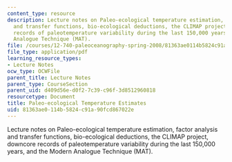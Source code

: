 ```yaml
---
content_type: resource
description: Lecture notes on Paleo-ecological temperature estimation, factor analysis
  and transfer functions, bio-ecological deductions, the CLIMAP project, downcore
  records of paleotemperature variability during the last 150,000 years, and the Modern
  Analogue Technique (MAT).
file: /courses/12-740-paleoceanography-spring-2008/81363ae0114b5824c91a90fcd867022e_lec04a.pdf
file_type: application/pdf
learning_resource_types:
- Lecture Notes
ocw_type: OCWFile
parent_title: Lecture Notes
parent_type: CourseSection
parent_uid: d409d56e-d0f2-7c39-c96f-3d8512960818
resourcetype: Document
title: Paleo-ecological Temperature Estimates
uid: 81363ae0-114b-5824-c91a-90fcd867022e
---
```

Lecture notes on Paleo-ecological temperature estimation, factor analysis and transfer functions, bio-ecological deductions, the CLIMAP project, downcore records of paleotemperature variability during the last 150,000 years, and the Modern Analogue Technique (MAT).

